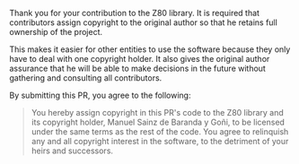 Thank you for your contribution to the Z80 library. It is required that contributors assign copyright to the original author so that he retains full ownership of the project.

This makes it easier for other entities to use the software because they only have to deal with one copyright holder. It also gives the original author assurance that he will be able to make decisions in the future without gathering and consulting all contributors.

By submitting this PR, you agree to the following:

> You hereby assign copyright in this PR's code to the Z80 library and its copyright holder, Manuel Sainz de Baranda y Goñi, to be licensed under the same terms as the rest of the code. You agree to relinquish any and all copyright interest in the software, to the detriment of your heirs and successors.
